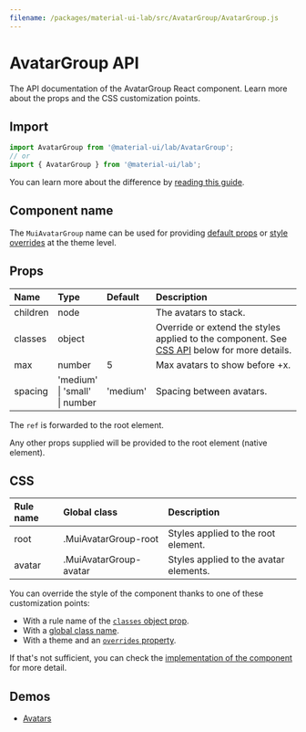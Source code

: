 ```yaml
---
filename: /packages/material-ui-lab/src/AvatarGroup/AvatarGroup.js
---
```


<!--- This documentation is automatically generated, do not try to edit it. -->

# AvatarGroup API

<p class="description">The API documentation of the AvatarGroup React component. Learn more about the props and the CSS customization points.</p>

## Import

```js
import AvatarGroup from '@material-ui/lab/AvatarGroup';
// or
import { AvatarGroup } from '@material-ui/lab';
```

You can learn more about the difference by [reading this guide](/guides/minimizing-bundle-size/).



## Component name

The `MuiAvatarGroup` name can be used for providing [default props](/customization/globals/#default-props) or [style overrides](/customization/globals/#css) at the theme level.

## Props

| Name | Type | Default | Description |
|:-----|:-----|:--------|:------------|
| <span class="prop-name">children</span> | <span class="prop-type">node</span> |  | The avatars to stack. |
| <span class="prop-name">classes</span> | <span class="prop-type">object</span> |  | Override or extend the styles applied to the component. See [CSS API](#css) below for more details. |
| <span class="prop-name">max</span> | <span class="prop-type">number</span> | <span class="prop-default">5</span> | Max avatars to show before +x. |
| <span class="prop-name">spacing</span> | <span class="prop-type">'medium'<br>&#124;&nbsp;'small'<br>&#124;&nbsp;number</span> | <span class="prop-default">'medium'</span> | Spacing between avatars. |

The `ref` is forwarded to the root element.

Any other props supplied will be provided to the root element (native element).

## CSS

| Rule name | Global class | Description |
|:-----|:-------------|:------------|
| <span class="prop-name">root</span> | <span class="prop-name">.MuiAvatarGroup-root</span> | Styles applied to the root element.
| <span class="prop-name">avatar</span> | <span class="prop-name">.MuiAvatarGroup-avatar</span> | Styles applied to the avatar elements.

You can override the style of the component thanks to one of these customization points:

- With a rule name of the [`classes` object prop](/customization/components/#overriding-styles-with-classes).
- With a [global class name](/customization/components/#overriding-styles-with-global-class-names).
- With a theme and an [`overrides` property](/customization/globals/#css).

If that's not sufficient, you can check the [implementation of the component](https://github.com/quizlet/material-ui/blob/master/packages/material-ui-lab/src/AvatarGroup/AvatarGroup.js) for more detail.

## Demos

- [Avatars](/components/avatars/)

